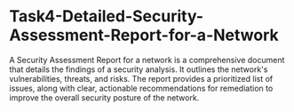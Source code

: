 # Task4-Detailed-Security-Assessment-Report-for-a-Network
A Security Assessment Report for a network is a comprehensive document that details the findings of a security analysis. It outlines the network's vulnerabilities, threats, and risks. The report provides a prioritized list of issues, along with clear, actionable recommendations for remediation to improve the overall security posture of the network.
